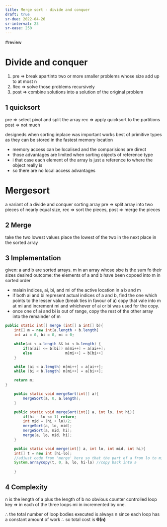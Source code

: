 ```yaml
---
title: Merge sort - divide and conquer
draft: true
sr-due: 2022-04-26
sr-interval: 23
sr-ease: 250
---
```


#review 
# Divide and conquer
1. pre ⇒ break apartinto two or more smaller problems whose size add up to at most n
2. Rec ⇒ solve those problems recursively
3. post ⇒ combine solutions into a solution of the original problem

## 1 quicksort
pre ⇒ select pivot and split the array
rec ⇒ apply quicksort to the partitions
post ⇒ not much

designeds when sorting inplace was important
works best of primitive types as they can be stored in the fastest memory location
- memory access can be localised and the comparisions are direct
- those advantages are limited when sorting objects of reference type
- i that case each element of the array is just a reference to where the object really is
- so there are no local access advantages

# Mergesort
a variant of a divide and conquer sorting array
pre ⇒ split array into two pieces of nearly equal size,
rec ⇒ sort the pieces, 
post ⇒ merge the pieces

## 2 Merge
take the two lowest values
place the lowest of the two in the next place in the sorted array

## 3 Implementation
given: a and b are sorted arrays. m in an array whose sixe is the sum fo their sizes
desired outcome: the elements of a and b have been copoed into m in sorted order

- maiain indices, ai, bi, and mi of the active location in a b and m
- if both ai and bi represent actual indices of a and b, find the one which points to the lesser value (break ties in favour of a) copy that vale into m at mi and increment mi and whichever of ai or bi was used for the copy.
- once one of ai and bi is out of range, copy the rest of the other array into the remainder of m

```java
public static int[] merge (int[] a int[] b){
	int[] m = new int[a.length + b.length]
	int ai = 0, bi = 0, mi = 0;

	while(ai < a.length && bi < b.length) {
		if(a[ai] <= b[bi]) m[mi++] = a[ai++];
		else               m[mi++] = b[bi++]
	}

	while (ai < a.length) m[mi++] = a[ai++];
	while (bi < b.length) m[mi++] = a[bi++];

	return m;
}
```

```java
	public static void mergeSort(int[] a){
		mergeSort(a, 0, a.length);
	}

	public static void mergeSort(int[] a, int lo, int hi){
		if(hi - lo <= 1) return;
		int mid = (hi + lo)/2;
		mergeSort(a, lo, mid);
		mergeSort(a, mid, hi);
		merge(a, lo, mid, hi);
	}

	public static void merge(int[] a, int lo, int mid, int hi){
	int[] t = new int [hi-lo]; 
	//adjust code from 'merge' here so that the part of a from lo to mid, and the part of a from mid to hi are merged into t
	System.arraycopy(t, 0, a, lo, hi-lo) //copy back into a
	
	}


```

## 4 Complexity
n is the length of a plus the length of b
no obvious counter controlled loop
key ⇒ in each of the three loops mi in incremented by one.

∴ the total number of loop bodies executed is always n
since each loop has a constant amount of work
∴ so total  cost is **ϴ(n)**

